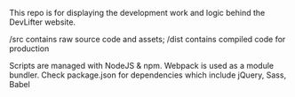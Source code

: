 This repo is for displaying the development work and logic behind the DevLifter website.

/src contains raw source code and assets;
/dist contains compiled code for production

Scripts are managed with NodeJS & npm.
Webpack is used as a module bundler.
Check package.json for dependencies which include jQuery, Sass, Babel

